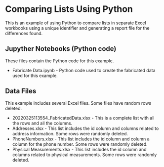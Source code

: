 # Comparing Lists Using Python

This is an example of using Python to compare lists in separate Excel workbooks using a unique identifier and generating a report file for the differences found.

## Jupyther Notebooks (Python code)

These files contain the Python code for this example.

* Fabricate Data.ipynb - Python code used to create the fabricated data used for this example.

## Data Files

This example includes several Excel files. Some files have random rows deleted.

* 20220325113554_FabricatedData.xlsx - This is a complete list with all the rows and all the columns.
* Addresses.xlsx - This list includes the id column and columns related to address information. Some rows were randomly deleted.
* PhoneNumbers.xlsx - This list includes the id column and column a column for the phone number. Some rows were randomly deleted.
* Physical Measurements.xlsx - This list includes the id column and columns related to physical measurements. Some rows were randomly deleted.
